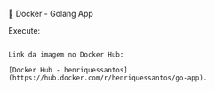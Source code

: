 🐋 Docker - Golang App

Execute:

~~~ docker pull henriquessantos/go-app

Link da imagem no Docker Hub:

[Docker Hub - henriquessantos](https://hub.docker.com/r/henriquessantos/go-app).
